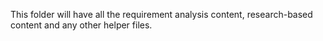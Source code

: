 This folder will have all the requirement analysis content, research-based content and any other helper files.
